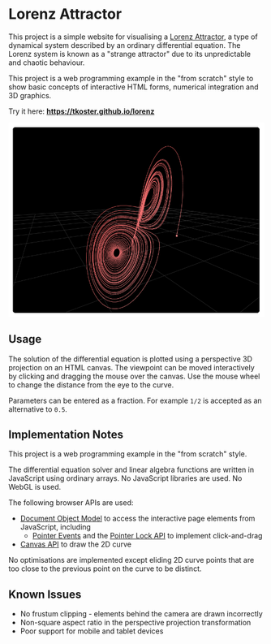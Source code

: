 # Lorenz Attractor

This project is a simple website for visualising a [Lorenz Attractor](https://en.wikipedia.org/wiki/Lorenz_system), a type of dynamical system described by an ordinary differential equation. The Lorenz system is known as a "strange attractor" due to its unpredictable and chaotic behaviour.

This project is a web programming example in the "from scratch" style to show basic concepts of interactive HTML forms, numerical integration and 3D graphics.

Try it here: **https://tkoster.github.io/lorenz**

![screenshot of a lorenz attractor](doc/screenshot.png)


## Usage

The solution of the differential equation is plotted using a perspective 3D projection on an HTML canvas. The viewpoint can be moved interactively by clicking and dragging the mouse over the canvas. Use the mouse wheel to change the distance from the eye to the curve.

Parameters can be entered as a fraction. For example `1/2` is accepted as an alternative to `0.5`.

## Implementation Notes

This project is a web programming example in the "from scratch" style.

The differential equation solver and linear algebra functions are written in JavaScript using ordinary arrays. No JavaScript libraries are used. No WebGL is used.

The following browser APIs are used:
- [Document Object Model](https://developer.mozilla.org/en-US/docs/Web/API/Document_Object_Model) to access the interactive page elements from JavaScript, including
  - [Pointer Events](https://developer.mozilla.org/en-US/docs/Web/API/Pointer_events) and the [Pointer Lock API](https://developer.mozilla.org/en-US/docs/Web/API/Pointer_Lock_API) to implement click-and-drag
- [Canvas API](https://developer.mozilla.org/en-US/docs/Web/API/Canvas_API) to draw the 2D curve

No optimisations are implemented except eliding 2D curve points that are too close to the previous point on the curve to be distinct.

## Known Issues

- No frustum clipping - elements behind the camera are drawn incorrectly
- Non-square aspect ratio in the perspective projection transformation
- Poor support for mobile and tablet devices
